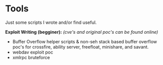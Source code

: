 # Tools

Just some scripts I wrote and/or find useful. 

**Exploit Writing (begginer):** _(cve's and original poc's can be found online)_
  * Buffer Overflow helper scripts & non-seh stack based buffer overflow poc's for crossfire, ability server, freefloat, minishare, and savant. 
  * webdav exploit poc
  * xmlrpc bruteforce

